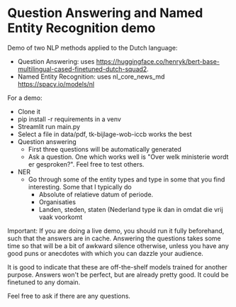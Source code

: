 # Question Answering and Named Entity Recognition demo

Demo of two NLP methods applied to the Dutch language:
- Question Answering: uses https://huggingface.co/henryk/bert-base-multilingual-cased-finetuned-dutch-squad2.
- Named Entity Recognition: uses nl_core_news_md  https://spacy.io/models/nl

For a demo:
- Clone it
- pip install -r requirements in a venv
- Streamlit run main.py
- Select a file in data/pdf, tk-bijlage-wob-iccb works the best
- Question answering
    - First three questions will be automatically generated
    - Ask a question. One which works well is "Over welk ministerie wordt er gesproken?". Feel free to test others.
- NER
  - Go through some of the entity types and type in some that you find interesting. Some that I typically do
    - Absolute of relatieve datum of periode.
    - Organisaties
    - Landen, steden, staten (Nederland type ik dan in omdat die vrij vaak voorkomt

Important: If you are doing a live demo, you should run it fully beforehand, such that the answers are in cache. Answering the questions takes some time so that will be a bit of awkward silence otherwise, unless you have any good puns or anecdotes with which you can dazzle your audience.

It is good to indicate that these are off-the-shelf models trained for another purpose. Answers won't be perfect, but are already pretty good. It could be finetuned to any domain.

Feel free to ask if there are any questions.
